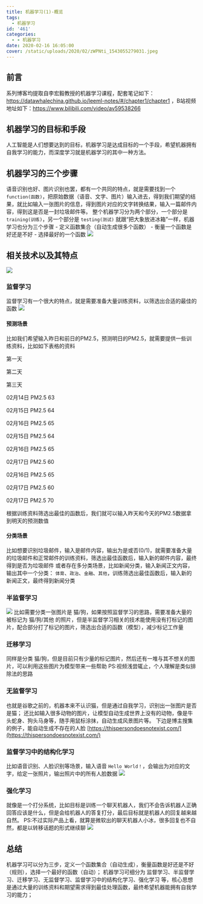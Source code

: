 ```yaml
---
title: 机器学习(1)-概览
tags:
  - 机器学习
id: '461'
categories:
  - - 机器学习
date: 2020-02-16 16:05:00
cover: /static/uploads/2020/02/zWPNti_1543055279031.jpeg
---
```


## 前言

系列博客均提取自李宏毅教授的机器学习课程，配套笔记如下：https://datawhalechina.github.io/leeml-notes/#/chapter1/chapter1 ，B站视频地址如下：https://www.bilibili.com/video/av59538266

## 机器学习的目标和手段

人工智能是人们想要达到的目标，机器学习是达成目标的一个手段，希望机器拥有自我学习的能力，而深度学习就是机器学习的其中一种方法。

## 机器学习的三个步骤

语音识别也好、图片识别也罢，都有一个共同的特点，就是需要找到一个 `function(函数)`，把原始数据（语音、文字、图片）输入进去，得到我们期望的结果，就比如输入一张图片的信息，得到图片对应的文字转换结果，输入一篇邮件内容，得到这是否是一封垃圾邮件等。 整个机器学习分为两个部分，一个部分是 `training(训练)`，另一个部分是 `testing(测试)` 就跟“把大象放进冰箱”一样，机器学习也分为三个步骤 - 定义函数集合（自动生成很多个函数） - 衡量一个函数是好还是不好 - 选择最好的一个函数 ![](/static/uploads/2020/02/a8ddcd26dcd3752bca88bc2c65d66428.png)

## 相关技术以及其特点

![](/static/uploads/2020/02/f8413664fb5e5e6e6dc8e3eed2c8c1bb.png)

### 监督学习

监督学习有一个很大的特点，就是需要准备大量训练资料，以筛选出合适的最佳的函数 ![](/static/uploads/2020/02/ea89e8334fc1b72dff79b5827bcc0983.png)

#### 预测场景

比如我们希望输入昨日和前日的PM2.5，预测明日的PM2.5，就需要提供一些训练资料，比如如下表格的资料

第一天

第二天

第三天

02月14日 PM2.5 63

02月15日 PM2.5 64

02月16日 PM2.5 65

02月15日 PM2.5 64

02月16日 PM2.5 65

02月17日 PM2.5 60

02月16日 PM2.5 65

02月17日 PM2.5 60

02月17日 PM2.5 70

根据训练资料筛选出最佳的函数后，我们就可以输入昨天和今天的PM2.5数据拿到明天的预测数值

#### 分类场景

比如想要识别垃圾邮件，输入是邮件内容，输出为是或否(0/1)，就需要准备大量的垃圾邮件和正常邮件的训练资料，筛选出最佳函数后，输入新的邮件内容，最终得到是否为垃圾邮件 或者存在多分类场景，比如新闻分类，输入新闻正文内容，输出其中一个分类： `体育`、`政治`、`金融`、`其他`，训练筛选出最佳函数后，输入新的新闻正文，最终得到新闻分类

### 半监督学习

![](/static/uploads/2020/02/64067b8aa977635e8798c065360a2fbb.png) 比如需要分类一张图片是 猫/狗，如果按照监督学习的思路，需要准备大量的被标记为 猫/狗/其他 的照片，但是半监督学习相关的技术能使用没有打标记的图片，配合部分打了标记的图片，筛选出合适的函数（模型），减少标记工作量

### 迁移学习

同样是分类 猫/狗，但是目前只有少量的标记图片，然后还有一堆与其不想关的图片，可以利用这些图片为模型带来一些帮助 PS:视频浅尝辄止，个人理解是类似排除法的思路

### 无监督学习

也就是谷歌之前的，机器本来不认识猫，但是通过自我学习，识别出一张图片是否是猫； 还比如输入很多动物的图片，让模型自动生成世界上没有的动物，像是牛头蛇身、狗头马身等，随手用鼠标涂抹，自动生成风景图片等。 下边是博主搜集的例子，能自动生成不存在的人脸 [https://thispersondoesnotexist.com/](https://thispersondoesnotexist.com/)

### 监督学习中的结构化学习

比如语音识别、人脸识别等场景，输入语音 `Hello World！`，会输出为对应的文字，给定一张照片，输出照片中的所有人脸数据 ![](/static/uploads/2020/02/1d44de915fb6b7a8bb575a0e65d045af.png)

### 强化学习

就像是一个打分系统，比如目标是训练一个聊天机器人，我们不会告诉机器人正确回答应该是什么，但是会给机器人的答复打分，最后目标就是机器人的回复越来越自然。 PS:不过实际产品上看，就算是微软出的聊天机器人小冰，很多回复也不自然，都是以转移话题的形式继续聊 ![](/static/uploads/2020/02/922110bdecada0acff19b6a3d6b3afe6.png)

## 总结

机器学习可以分为三步，定义一个函数集合（自动生成），衡量函数是好还是不好（规则），选择一个最好的函数（自动）； 机器学习可细分为 监督学习、半监督学习、迁移学习、无监督学习、监督学习中的结构化学习、强化学习 等，核心思想是通过大量的训练资料和期望需求得到最佳处理函数，最终希望机器能拥有自我学习的能力；